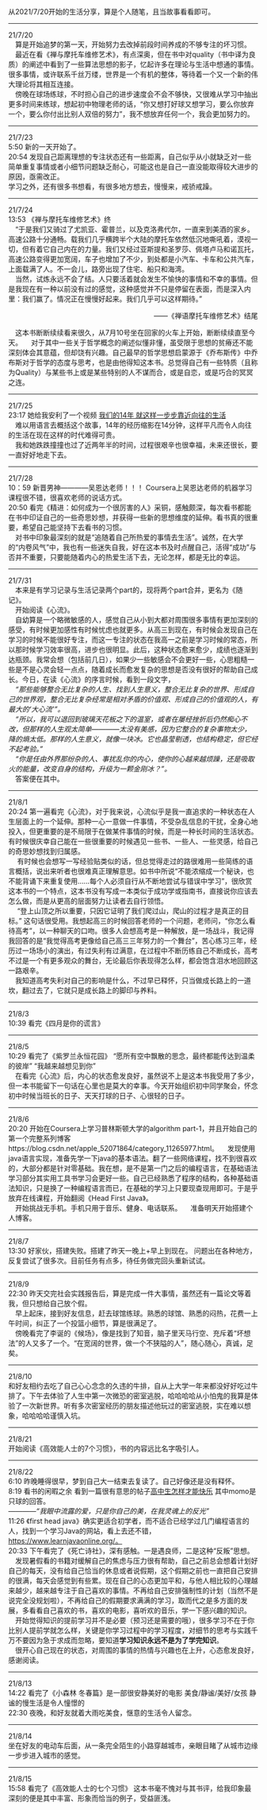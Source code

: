 从2021/7/20开始的生活分享，算是个人随笔，且当故事看看即可。
____
21/7/20  
&emsp;算是开始追梦的第一天，开始努力去改掉前段时间养成的不够专注的坏习惯。  
&emsp;最近在看《禅与摩托车维修艺术》，有点深奥，但在书中对quality（书中译为良质）的阐述中看到了一些算法思想的影子，忆起许多在理论与生活中想通的事情。很多事情，或许联系千丝万缕，世界是一个有机的整体，等待着一个又一个新的伟大理论将其相互连接。  
&emsp;傍晚在球场练球，不时担心自己的进步速度会不会不够快，又很难从学习中抽出更多时间来练球，想起初中物理老师的话，“你又想打好球又想学习，要么你放弃一个，要么你付出比别人双倍的努力”，我不想放弃任何一个，我会更加努力的。
______
21/7/23  
5:50 新的一天开始了。  
20:54 发现自己距离理想的专注状态还有一些距离，自己似乎从小就缺乏对一些简单重复事情或者小细节问题缺乏耐心，可能这也是自己一直没能取得较大进步的原因，亟需改正。  
学习之外，还有很多书想看，有很多地方想去，慢慢来，戒骄戒躁。
______
21/7/24  
13:53 《禅与摩托车维修艺术》终  
&emsp;“于是我们又骑过了尤凯亚、霍普兰，以及克洛弗代尔，一直来到美酒的家乡。高速公路十分通畅。载我们几乎横跨半个大陆的摩托车依然低沉地嘶吼着，漠视一切，但有着它自己内在的力量。我们又经过亚斯提和圣罗莎、佩塔卢马和诺瓦托，高速公路变得更加宽阔，车子也增加了不少，到处都是小汽车、卡车和公共汽车，上面载满了人。不一会儿，路旁出现了住宅、船只和海湾。  
&emsp;当然，试炼永远不会了结。人只要活着就会发生不愉快的事情和不幸的事情。但是我现在有一种以前没有过的感觉，这种感觉并不只是停留在表面，而是深入内里：我们赢了。情况正在慢慢好起来。我们几乎可以这样期待。”
  
  <p align="right">——《禅语摩托车维修艺术》结尾</p>
&emsp;这本书断断续续看来很久，从7月10号坐在回家的火车上开始，断断续续直至今天。  
&emsp;对于其中一些关于哲学概念的阐述似懂非懂，虽受限于思想的贫瘠还不能深刻体会其意蕴，但却饶有兴趣。自己最早的哲学思想启蒙源于《乔布斯传》中乔布斯对于哲学的态度与思考，也是由他得知这本书。总觉得自己有一些特质（且称为Quality）与某些书上或是某些特别的人不谋而合，或是自恋，或是巧合的冥冥之连。
  
______
21/7/25  
23:17 她给我安利了一个视频 [我们的14年 就这样一步步靠近向往的生活](https://www.bilibili.com/video/BV1XX4y1c7VH)  
&emsp;难以用语言去概括这个故事，14年的经历缩影在14分钟，这样平凡而令人向往的生活在现在这样的时代难得可贵。  
&emsp;我和她跌跌撞撞也过了近两年半的时间，过程很艰辛也很幸福，未来还很长，要一直好好地走下去。

______
21/7/28  
10：59 新晋男神————吴恩达老师！！！  Coursera上吴恩达老师的机器学习课程很不错，很喜欢老师的说话方式。  
20:50 看完《精进：如何成为一个很厉害的人》采铜，感触颇深，每次看书都能在书中印证自己的一些奇思妙想，并获得一些新的思想维度的延伸。看书真的很重要，希望自己能坚持下去看书的习惯。  
&emsp;对书中印象最深刻的就是“追随着自己所热爱的事情去生活”。诚然，在大学的“内卷风气”中，我也有一些迷失自我，好在这本书及时点醒自己，活得“成功”与否并不重要，只要能随着内心的热爱生活下去，无论怎样，都是无比的幸运。

______
21/7/31  
&emsp;本来是有学习记录与生活记录两个part的，现将两个part合并，更名为《随记》。  
&emsp;开始阅读《心流》。  
&emsp;自幼算是一个略微敏感的人，感觉自己从小到大都对周围很多事情有更加深刻的感受，有时候更加感性有时候忧虑也就更多。从高三到现在，有时候会发现自己在学习的时候不能很好专注，而这一专注的状态在我高一之前是学习时候的常态，所以那时候学习效率很高，进步也很明显。此后，这种状态愈来愈少，成绩也逐渐到达瓶颈。我常会想（包括前几日），如果少一些敏感会不会更好一些，心思粗糙一些是不是心灵会轻一点点，随着成长而愈发复杂的思想是否没有很好的帮助自己成长。今日，在读《心流》的序言时候，看到一段文字，  
&emsp;*“那些能够整合无比复杂的人生、找到人生意义，整合无比复杂的世界、形成自己的世界观，整合无比复杂经常是相对矛盾的价值观、形成自己的价值观的人，有最大的‘大心流’”。  
&emsp;“所以，我可以退回到玻璃天花板之下的温室，或者在屡经挫折后仍然痴心不改，但那样的人生观太简单————太没有美感，因为它整合的复杂事物太少，降的熵太低。那样的人生意义，就像一块冰。它也晶莹剔透，也结构稳定，但它经不起考验。”  
&emsp;“你是任由外界那纷杂的人、事扰乱你的内心，使你的心越来越烦躁，还是吸取火的能量，改变自身的结构，升级为一颗金刚冰？”。*  
&emsp;答案便在其中。  

______
21/8/1  
20:24 第一遍看完《心流》，对于我来说，心流似乎是我一直追求的一种状态在人生层面上的一个延伸。那种一心一意做一件事情，不受杂乱信息的干扰，全身心地投入，但更重要的是不局限于在做某件事情的时候，而是一种长时间的生活状态。有时候很庆幸自己能在一些很重要的时候遇见一些书、一些人、一些灵感，给自己的奇思妙想找到归属感。  
&emsp; 有时候也会想写一写经验贴类似的话，但总觉得走过的路很难用一些简练的语言概括，说出来听者也很难真正理解意思。如书中所说“不能浓缩成一个秘诀，也不能背诵下来重复使用……每个人必须自行从不断地尝试与错误中学习”，很欣赏这本书的一个特点，这本书没有写成一本类似于成功学或指南书，直接说你应该去怎么做，而是从更高的层面努力让读者去自行领悟。  
&emsp; “登上山顶之所以重要，只因它证明了我们爬过山，爬山的过程才是真正的目标。” 这句话很受用。我想起高三的时候回答老师的一个问题，老师问，“你怎么看待高考”，以一种聊天的口吻。很多人会想高考是一种解放，是一场战斗，我记得我回答的是“我觉得高考更像给自己高三三年努力的一个舞台”，苦心练习三年，经历过一场场小的演出，有过失利有过满意，在过程中不断历练自己不断成长，高考不过是一个有更多观众的舞台，无论最后你表现得怎么样，都会饱含泪水地回顾这一路艰辛。  
&emsp;我知道高考失利对自己的影响是什么，不过早已释怀，只当做成长路上的一道坎，翻过去了，它就只是成长路上的脚印与养料。

_____
21/8/3  
10:39 看完《四月是你的谎言》   
_____
21/8/5   
10:29 看完了《紫罗兰永恒花园》 “愿所有空中飘散的思念，最终都能传达到温柔的彼岸” “我越来越想见到你”  
&emsp;在看完《心流》后，内心的状态愈发良好，虽然说不上是这本书我受用了多少，但一本书能留下一句话在心里也是莫大的幸事。今天开始组织初中同学聚会，怀念初中时候当班长的日子、天天打球的日子、心很轻的日子。

_____
21/8/6  
20:20 开始在Coursera上学习普林斯顿大学的algorithm part-1，并且开始自己的第一个完整系列博客https://blog.csdn.net/apple_52071864/category_11265977.html。
&emsp;发现使用java语言实现，准备先学一下java的基本语法。翻了一些网络课程，找不到很喜欢的，大部分都是针对零基础。我在想，是不是第一门之后的编程语言，在基础语法学习部分其实用工具书学习会更好一些。自己已经熟悉了程序的结构，各种基础语法知识，只是换了一种编程语言而已，在基础的学习上只要现查现用即可。于是乎放弃在线课程，开始翻阅《Head First Java》。  
&emsp;开始挑战无手机。手机只用于音乐、健身、电话联系。
&emsp;准备明天开始搭建个人博客。

_____
21/8/7  
13:30 好家伙，搭建失败。搭建了昨天一晚上+早上到现在。 问题出在各种地方，反复尝试了很多次。目前任务有点多，待任务做完回头重新试试。
____
21/8/9  
22:30 昨天交完社会实践报告后，算是完成一件大事情，虽然还有一篇论文等着我，但只想给自己放个假。  
&emsp;早上起床，接到好友信息，赶去球馆练球。熟悉的球馆、熟悉的闷热，花费一上午时间，纠正了一个投篮小细节，算是很满足了。  
&emsp;傍晚看完了李诞的《候场》，像是找到了知音，脑子里天马行空、充斥着“坏想法”的人又多了一个。“在宽阔的世界，做一个不狭隘的人”，随心随心，真诚，足矣。
____
21/8/10  
和好友相约去吃了自己心心念念的久违的牛排，自从上大学一年来都没好好吃过牛排了。下午去体验了人生中第一次微恐的密室逃脱，哈哈哈哈从小怕鬼的我算是体验了一次新世界。听有多次密室经历的朋友描述他玩过的密室逃脱，实在难以想象，哈哈哈哈谨慎入坑。
_____
21/8/21  
开始阅读《高效能人士的7个习惯》，书的内容远比名字吸引人。
_____  
21/8/22  
6:10 昨晚睡得很早，梦到自己大一结束去复读了。自己好像还是没有释怀。  
8:19 看书的闲暇之余 看到一篇很有意思的帖子[高中生怎样才能快乐](https://www.zhihu.com/question/444888990/answer/1841304368) 其中momo是只球的回答。  
 *————“我眼中流露的爱，只是你自己的美，在我灵魂上的反光”*    
11:26 《first head java》确实更适合初学者，而不适合已经学过几门编程语言的人，找到一个学习Java的网站，看上去还不错，https://www.learnjavaonline.org/。  
20:33 下午看完了《死亡诗社》，深有感触。一是遇良师，二是这种“反叛”思想。  
&emsp;发现暑假看的书籍对缓解自己的焦虑与压力很有帮助，自己之前总会想着计划好自己的每天，没有给自己恰当的休息或者说假期，这个假期之前也一直把自己安排的很满，每天会感觉到有些累。现在自己的心态更加平和，与他人相比较的心理越来越少，越来越专注于自己喜欢的事情。不再给自己安排强制性的计划（当然不是说完全没规划啦），不再给自己的假期要求满满的学习，取而代之是多方面的发展，多看看自己喜欢的书，喜欢的电影，喜听欢的音乐，学一下感兴趣的知识。  
&emsp;开始觉得知识的提前学习并不是必要（预习还是需要的哦），很多学习不在于你比别人提前学就怎么样，关键是你学习过程中的学习程度，对细节的思考与实践千万不要因为急于求成而忽略，要知道**学习知识永远不是为了学完知识**。  
&emsp;很开心自己现在的状态，对周围的事情的热情与兴趣也在上升，心态愈发良好，感谢阅读。
_________
21/8/13  
14:22 看完了《小森林 冬春篇》是一部很安静美好的电影 美食/静谧/美好/女孩 静谧的慢生活是令人憧憬的  
22:30  夜晚，和好友就着大雨吃美食，惬意的生活令人留念。
_________
21/8/14  
坐在好友的电动车后面，从一条完全陌生的小路穿越城市，亲眼目睹了从城市边缘一步步进入城市的感觉。
____________
21/8/15  
15:58  看完了《高效能人士的七个习惯》 这本书毫不愧对与其书评，给我印象最深刻的便是其中丰富、形象而恰当的例子，受益匪浅。
